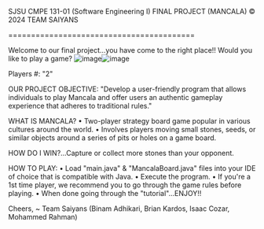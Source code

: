 SJSU CMPE 131-01 (Software Engineering I)
FINAL PROJECT (MANCALA)
© 2024 TEAM SAIYANS


=========================================

Welcome to our final project...you have come to the right place!! 
Would you like to play a game? ![image](https://github.com/bkardos/CMPE131_MANCALA/assets/33300248/123b8c5a-379e-4de7-8d4b-e09e061a0ada)![image](https://github.com/bkardos/CMPE131_MANCALA/assets/33300248/123b8c5a-379e-4de7-8d4b-e09e061a0ada)


Players #: "2"

OUR PROJECT OBJECTIVE: "Develop a user-friendly program that allows individuals to play Mancala and offer users an authentic gameplay experience that adheres to traditional rules."

WHAT IS MANCALA?
  • Two-player strategy board game popular in various cultures around the world.
  • Involves players moving small stones, seeds, or similar objects around a series of pits or holes on a game board.

HOW DO I WIN?...Capture or collect more stones than your opponent.

HOW TO PLAY:
  • Load "main.java" & "MancalaBoard.java" files into your IDE of choice that is compatible with Java.
  • Execute the program.
  • If you're a 1st time player, we recommend you to go through the game rules before playing.
  • When done going through the "tutorial"...ENJOY!!

Cheers,
~ Team Saiyans (Binam Adhikari, Brian Kardos, Isaac Cozar, Mohammed Rahman)





